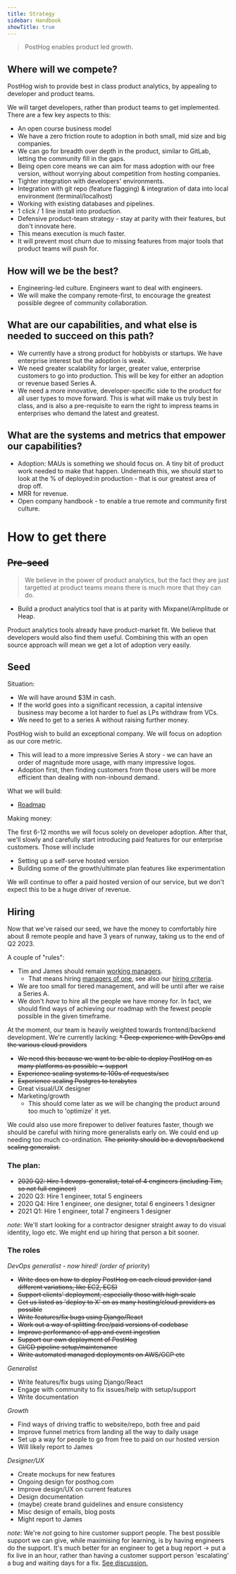 ```yaml
---
title: Strategy
sidebar: Handbook
showTitle: true
---
```


> PostHog enables product led growth.

## Where will we compete?

PostHog wish to provide best in class product analytics, by appealing to developer and product teams.

We will target developers, rather than product teams to get implemented. There are a few key aspects to this:

* An open course business model
 * We have a zero friction route to adoption in both small, mid size and big companies.
 * We can go for breadth over depth in the product, similar to GitLab, letting the community fill in the gaps.
 * Being open core means we can aim for mass adoption with our free version, without worrying about competition from hosting companies.
* Tighter integration with developers' environments.
 * Integration with git repo (feature flagging) & integration of data into local environment (terminal/localhost)
 * Working with existing databases and pipelines.
 * 1 click / 1 line install into production.
* Defensive product-team strategy - stay at parity with their features, but don't innovate here.
 * This means execution is much faster.
 * It will prevent most churn due to missing features from major tools that product teams will push for.

## How will we be the best?

* Engineering-led culture. Engineers want to deal with engineers.
* We will make the company remote-first, to encourage the greatest possible degree of community collaboration.

## What are our capabilities, and what else is needed to succeed on this path?

* We currently have a strong product for hobbyists or startups. We have enterprise interest but the adoption is weak.
* We need greater scalability for larger, greater value, enterprise customers to go into production. This will be key for either an adoption or revenue based Series A.
* We need a more innovative, developer-specific side to the product for all user types to move forward. This is what will make us truly best in class, and is also a pre-requisite to earn the right to impress teams in enterprises who demand the latest and greatest.

## What are the systems and metrics that empower our capabilities?

* Adoption: MAUs is something we should focus on. A tiny bit of product work needed to make that happen. Underneath this, we should start to look at the % of deployed:in production - that is our greatest area of drop off.
* MRR for revenue.
* Open company handbook - to enable a true remote and community first culture.

# How to get there

## <strike>Pre-seed</strike>

> We believe in the power of product analytics, but the fact they are just targetted at product teams means there is much more that they can do.

* Build a product analytics tool that is at parity with Mixpanel/Amplitude or Heap.

Product analytics tools already have product-market fit. We believe that developers would also find them useful. Combining this with an open source approach will mean we get a lot of adoption very easily.

## Seed

Situation:

* We will have around $3M in cash.
* If the world goes into a significant recession, a capital intensive business may become a lot harder to fuel as LPs withdraw from VCs.
* We need to get to a series A without raising further money.

PostHog wish to build an exceptional company. We will focus on adoption as our core metric.

* This will lead to a more impressive Series A story - we can have an order of magnitude more usage, with many impressive logos.
* Adoption first, then finding customers from those users will be more efficient than dealing with non-inbound demand. 

What we will build:

* [Roadmap](/handbook/roadmap)

Making money:

The first 6-12 months we will focus solely on developer adoption. After that, we'll slowly and carefully start introducing paid features for our enterprise customers. Those will include

* Setting up a self-serve hosted version
* Building some of the growth/ultimate plan features like experimentation

We will continue to offer a paid hosted version of our service, but we don't expect this to be a huge driver of revenue.

## Hiring

Now that we've raised our seed, we have the money to comfortably hire about 8 remote people and have 3 years of runway, taking us to the end of Q2 2023.

A couple of "rules":
* Tim and James should remain [working managers](https://m.signalvnoise.com/this-is-why-we-have-working-managers-at-basecamp-and-why-microsoft-and-apple-stumbled-when-they/).
  * That means hiring [managers of one](https://signalvnoise.com/posts/1430-hire-managers-of-one), see also our [hiring criteria](https://github.com/PostHog/handbook/issues/5).
* We are too small for tiered management, and will be until after we raise a Series A.
* We don't _have_ to hire all the people we have money for. In fact, we should find ways of achieving our roadmap with the fewest people possible in the given timeframe.

At the moment, our team is heavily weighted towards frontend/backend development. We're currently lacking:
<strike>* Deep experience with DevOps and the various cloud providers
  * We need this because we want to be able to deploy PostHog on as many platforms as possible + support
* Experience scaling systems to 100s of requests/sec
* Experience scaling Postgres to terabytes</strike>
* Great visual/UX designer
* Marketing/growth
  * This should come later as we will be changing the product around too much to 'optimize' it yet.

We could also use more firepower to deliver features faster, though we should be careful with hiring more generalists early on. We could end up needing too much co-ordination. <strike>The priority should be a devops/backend scaling generalist.</strike>

### The plan:
* <strike>2020 Q2: Hire 1 devops-generalist, total of 4 engineers (including Tim, so not full engineer)</strike>
* 2020 Q3: Hire 1 engineer, total 5 engineers
* 2020 Q4: Hire 1 engineer, one designer, total 6 engineers 1 designer
* 2021 Q1: Hire 1 engineer, total 7 engineers 1 designer

*note*: We'll start looking for a contractor designer straight away to do visual identity, logo etc. We might end up hiring that person a bit sooner.


### The roles

*DevOps generalist - now hired!*
*(order of priority*)
<strike>
* Write docs on how to deploy PostHog on each cloud provider (and different variations, like EC2, ECS)
* Support clients' deployment, especially those with high scale
* Get us listed as 'deploy to X' on as many hosting/cloud providers as possible
* Write features/fix bugs using Django/React
* Work out a way of splitting free/paid versions of codebase
* Improve performance of app and event ingestion
* Support our own deployment of PostHog
* CI/CD pipeline setup/maintenance 
* Write automated managed deployments on AWS/GCP etc
</strike>

*Generalist*
* Write features/fix bugs using Django/React
* Engage with community to fix issues/help with setup/support
* Write documentation

*Growth*
* Find ways of driving traffic to website/repo, both free and paid
* Improve funnel metrics from landing all the way to daily usage
* Set up a way for people to go from free to paid on our hosted version
* Will likely report to James

*Designer/UX*
* Create mockups for new features
* Ongoing design for posthog.com 
* Improve design/UX on current features
* Design documentation
* (maybe) create brand guidelines and ensure consistency
* Misc design of emails, blog posts
* Might report to James

*note*: We're _not_ going to hire customer support people. The best possible support we can give, while maximising for learning, is by having engineers do the support. It's much better for an engineer to get a bug report -> put a fix live in an hour, rather than having a customer support person 'escalating' a bug and waiting days for a fix. [See discussion.](https://github.com/PostHog/handbook/pull/39#discussion_r415375372)

